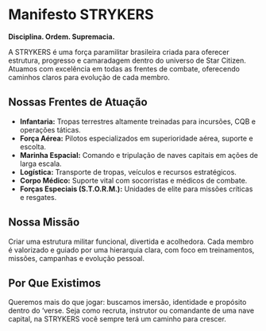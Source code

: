 # Manifesto STRYKERS

**Disciplina. Ordem. Supremacia.**

A STRYKERS é uma força paramilitar brasileira criada para oferecer estrutura, progresso e camaradagem dentro do universo de Star Citizen. Atuamos com excelência em todas as frentes de combate, oferecendo caminhos claros para evolução de cada membro.

## Nossas Frentes de Atuação

- **Infantaria:** Tropas terrestres altamente treinadas para incursões, CQB e operações táticas.
- **Força Aérea:** Pilotos especializados em superioridade aérea, suporte e escolta.
- **Marinha Espacial:** Comando e tripulação de naves capitais em ações de larga escala.
- **Logística:** Transporte de tropas, veículos e recursos estratégicos.
- **Corpo Médico:** Suporte vital com socorristas e médicos de combate.
- **Forças Especiais (S.T.O.R.M.):** Unidades de elite para missões críticas e resgates.

## Nossa Missão

Criar uma estrutura militar funcional, divertida e acolhedora. Cada membro é valorizado e guiado por uma hierarquia clara, com foco em treinamentos, missões, campanhas e evolução pessoal.

## Por Que Existimos

Queremos mais do que jogar: buscamos imersão, identidade e propósito dentro do ‘verse. Seja como recruta, instrutor ou comandante de uma nave capital, na STRYKERS você sempre terá um caminho para crescer.